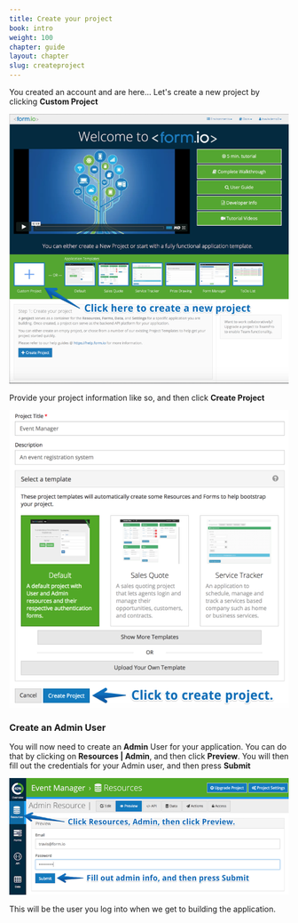 ```yaml
---
title: Create your project
book: intro
weight: 100
chapter: guide
layout: chapter
slug: createproject
---
```

You created an account and are here... Let's create a new project by clicking **Custom Project**

![](/assets/img/userguide/createproject.png)

Provide your project information like so, and then click **Create Project**

![](/assets/img/userguide/newproject.png)

### Create an Admin User
You will now need to create an **Admin** User for your application. You can do that by clicking on **Resources | Admin**, and then click **Preview**. You will then fill out the credentials for your Admin user, and then press **Submit**

![](/assets/img/userguide/adminuser.png)

This will be the user you log into when we get to building the application.
